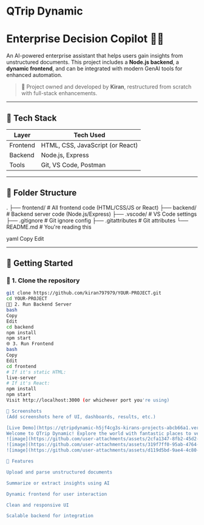 # QTrip Dynamic

# Enterprise Decision Copilot 💼🤖

An AI-powered enterprise assistant that helps users gain insights from unstructured documents. This project includes a **Node.js backend**, a **dynamic frontend**, and can be integrated with modern GenAI tools for enhanced automation.

> 🚀 Project owned and developed by **Kiran**, restructured from scratch with full-stack enhancements.

---

## 🔧 Tech Stack

| Layer     | Tech Used                   |
|----------|-----------------------------|
| Frontend | HTML, CSS, JavaScript (or React) |
| Backend  | Node.js, Express             |
| Tools    | Git, VS Code, Postman        |


---

## 📂 Folder Structure

.
├── frontend/ # All frontend code (HTML/CSS/JS or React)
├── backend/ # Backend server code (Node.js/Express)
├── .vscode/ # VS Code settings
├── .gitignore # Git ignore config
├── .gitattributes # Git attributes
└── README.md # You're reading this

yaml
Copy
Edit

---

## 🚀 Getting Started

### 🔌 1. Clone the repository

```bash
git clone https://github.com/kiran797979/YOUR-PROJECT.git
cd YOUR-PROJECT
🧑‍💻 2. Run Backend Server
bash
Copy
Edit
cd backend
npm install
npm start
🌐 3. Run Frontend
bash
Copy
Edit
cd frontend
# If it's static HTML:
live-server
# If it's React:
npm install
npm start
Visit http://localhost:3000 (or whichever port you're using)

📸 Screenshots
(Add screenshots here of UI, dashboards, results, etc.)

[Live Demo](https://qtripdynamic-h5jf4cg3s-kirans-projects-abcb66a1.vercel.app/)
Welcome to QTrip Dynamic! Explore the world with fantastic places to venture around.
![image](https://github.com/user-attachments/assets/2cfa1347-8fb2-45d2-9a83-40606fc787e2)
![image](https://github.com/user-attachments/assets/319f7ff0-95ab-4764-98e2-04f727256e8c)
![image](https://github.com/user-attachments/assets/d119d5bd-9ae4-4c80-8f62-5d4705607475)

🧠 Features

Upload and parse unstructured documents

Summarize or extract insights using AI

Dynamic frontend for user interaction

Clean and responsive UI

Scalable backend for integration



